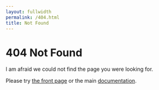 ```yaml
---
layout: fullwidth
permalink: /404.html
title: Not Found
---
```


<h1>404 Not Found</h1>

<p class="lead">I am afraid we could not find the page you were looking for.</p>

<p>Please try <a href="{{ "/" | relative_url }}">the front page</a> or the
main <a href="{{ "/overview/" | relative_url }}">documentation</a>.
